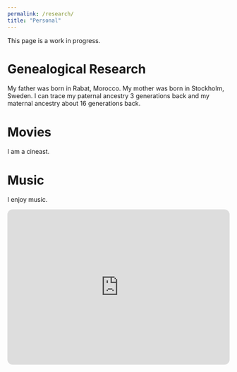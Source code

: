 ```yaml
---
permalink: /research/
title: "Personal"
---
```


This page is a work in progress.

# Genealogical Research

My father was born in Rabat, Morocco. My mother was born in Stockholm, Sweden. I can trace my paternal ancestry 3 generations back and my maternal ancestry about 16 generations back. 

# Movies

I am a cineast.

# Music

I enjoy music.

<iframe style="border-radius:12px" src="https://open.spotify.com/embed/playlist/7LKbkhHhGTH73LthRwmiV2?utm_source=generator" width="100%" height="352" frameBorder="0" allowfullscreen="" allow="autoplay; clipboard-write; encrypted-media; fullscreen; picture-in-picture" loading="lazy"></iframe>
